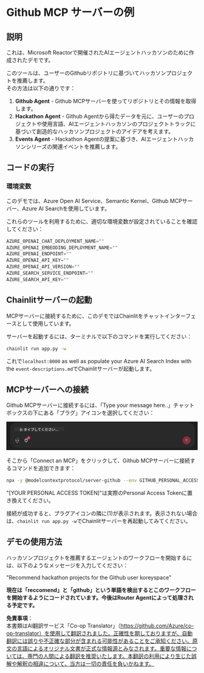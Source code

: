 <!--
CO_OP_TRANSLATOR_METADATA:
{
  "original_hash": "393eea8000f305b94010dd5b380902d8",
  "translation_date": "2025-05-20T10:01:56+00:00",
  "source_file": "11-mcp/code_samples/github-mcp/README.md",
  "language_code": "ja"
}
-->
# Github MCP サーバーの例

## 説明

これは、Microsoft Reactorで開催されたAIエージェントハッカソンのために作成されたデモです。

このツールは、ユーザーのGithubリポジトリに基づいてハッカソンプロジェクトを推薦します。  
その方法は以下の通りです：

1. **Github Agent** - Github MCPサーバーを使ってリポジトリとその情報を取得します。  
2. **Hackathon Agent** - Github Agentから得たデータを元に、ユーザーのプロジェクトや使用言語、AIエージェントハッカソンのプロジェクトトラックに基づいて創造的なハッカソンプロジェクトのアイデアを考えます。  
3. **Events Agent** - Hackathon Agentの提案に基づき、AIエージェントハッカソンシリーズの関連イベントを推薦します。

## コードの実行

### 環境変数

このデモでは、Azure Open AI Service、Semantic Kernel、Github MCPサーバー、Azure AI Searchを使用しています。

これらのツールを利用するために、適切な環境変数が設定されていることを確認してください：

```python
AZURE_OPENAI_CHAT_DEPLOYMENT_NAME=""
AZURE_OPENAI_EMBEDDING_DEPLOYMENT_NAME=""
AZURE_OPENAI_ENDPOINT=""
AZURE_OPENAI_API_KEY=""
AZURE_OPENAI_API_VERSION=""
AZURE_SEARCH_SERVICE_ENDPOINT=""
AZURE_SEARCH_API_KEY=""
```

## Chainlitサーバーの起動

MCPサーバーに接続するために、このデモではChainlitをチャットインターフェースとして使用しています。

サーバーを起動するには、ターミナルで以下のコマンドを実行してください：

```bash
chainlit run app.py -w
```

これで`localhost:8000` as well as populate your Azure AI Search Index with the `event-descriptions.md`でChainlitサーバーが起動します。

## MCPサーバーへの接続

Github MCPサーバーに接続するには、「Type your message here..」チャットボックスの下にある「プラグ」アイコンを選択してください：

![MCP Connect](../../../../../translated_images/mcp-chainlit-1.dce6ea039fc19641b00370fafc9e68a7ab349ec064fb9170f5555f894376116e.ja.png)

そこから「Connect an MCP」をクリックして、Github MCPサーバーに接続するコマンドを追加できます：

```bash
npx -y @modelcontextprotocol/server-github --env GITHUB_PERSONAL_ACCESS_TOKEN=[YOUR PERSONAL ACCESS TOKEN]
```

"[YOUR PERSONAL ACCESS TOKEN]"は実際のPersonal Access Tokenに置き換えてください。

接続が成功すると、プラグアイコンの隣に(1)が表示されます。表示されない場合は、`chainlit run app.py -w`でChainlitサーバーを再起動してみてください。

## デモの使用方法

ハッカソンプロジェクトを推薦するエージェントのワークフローを開始するには、以下のようなメッセージを入力してください：

"Recommend hackathon projects for the Github user koreyspace"

**現在は「reccomend」と「github」という単語を検出するとこのワークフローを開始するようにコードされています。今後はRouter Agentによって処理される予定です。**

**免責事項**：  
本書類はAI翻訳サービス「Co-op Translator」（https://github.com/Azure/co-op-translator）を使用して翻訳されました。正確性を期しておりますが、自動翻訳には誤りや不正確な部分が含まれる可能性があることをご承知ください。原文の言語によるオリジナル文書が正式な情報源とみなされます。重要な情報については、専門の人間による翻訳を推奨いたします。本翻訳の利用により生じた誤解や解釈の相違について、当方は一切の責任を負いかねます。